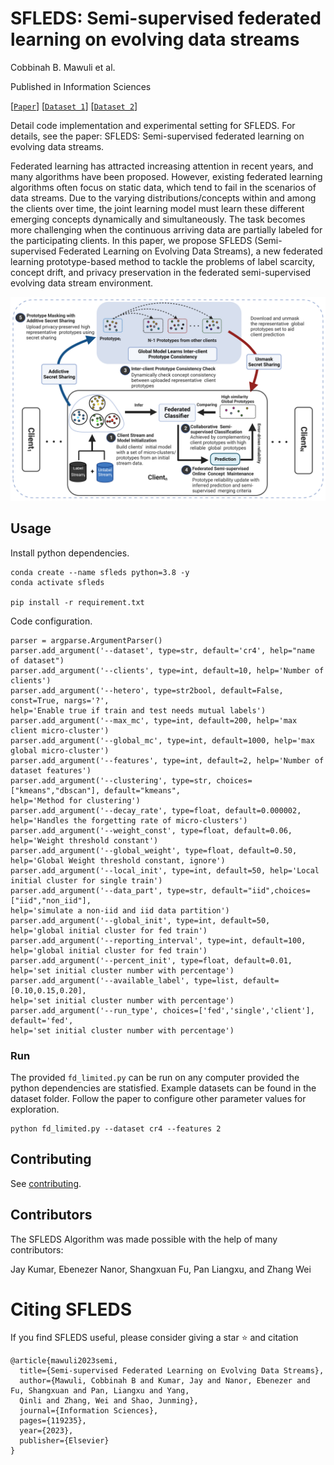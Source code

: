 # SFLEDS: Semi-supervised federated learning on evolving data streams
Cobbinah B. Mawuli et al. 

Published in Information Sciences

[[`Paper`](https://www.sciencedirect.com/science/article/abs/pii/S0020025523008204)] [[`Dataset 1`](https://moa.cms.waikato.ac.nz/datasets/)] [[`Dataset 2`](https://archive.ics.uci.edu/datasets)] 

Detail code implementation and experimental setting for SFLEDS. For details, see the paper: SFLEDS: Semi-supervised federated learning on evolving data streams.

Federated learning has attracted increasing attention in recent years, and many algorithms have been proposed. However, existing federated learning algorithms often focus on static data, which tend to fail in the scenarios of data streams. Due to the varying distributions/concepts within and among the clients over time, the joint learning model must learn these different emerging concepts dynamically and simultaneously. The task becomes more challenging when the continuous arriving data are partially labeled for the participating clients. In this paper, we propose SFLEDS (Semi-supervised Federated Learning on Evolving Data Streams), a new federated learning prototype-based method to tackle the problems of label scarcity, concept drift, and privacy preservation in the federated semi-supervised evolving data stream environment.





![SFLEDS Framework](asset/Framework.png)

## Usage
Install python dependencies.
```shell
conda create --name sfleds python=3.8 -y
conda activate sfleds

pip install -r requirement.txt
```

Code configuration.
```
parser = argparse.ArgumentParser()
parser.add_argument('--dataset', type=str, default='cr4', help="name of dataset")
parser.add_argument('--clients', type=int, default=10, help='Number of clients')
parser.add_argument('--hetero', type=str2bool, default=False, const=True, nargs='?',
help='Enable true if train and test needs mutual labels')
parser.add_argument('--max_mc', type=int, default=200, help='max client micro-cluster')
parser.add_argument('--global_mc', type=int, default=1000, help='max global micro-cluster')
parser.add_argument('--features', type=int, default=2, help='Number of dataset features')
parser.add_argument('--clustering', type=str, choices=["kmeans","dbscan"], default="kmeans",
help='Method for clustering')
parser.add_argument('--decay_rate', type=float, default=0.000002, help='Handles the forgetting rate of micro-clusters')
parser.add_argument('--weight_const', type=float, default=0.06, help='Weight threshold constant')
parser.add_argument('--global_weight', type=float, default=0.50, 
help='Global Weight threshold constant, ignore')
parser.add_argument('--local_init', type=int, default=50, help='Local initial cluster for single train')
parser.add_argument('--data_part', type=str, default="iid",choices=["iid","non_iid"],
help='simulate a non-iid and iid data partition')
parser.add_argument('--global_init', type=int, default=50, help='global initial cluster for fed train')
parser.add_argument('--reporting_interval', type=int, default=100, 
help='global initial cluster for fed train')
parser.add_argument('--percent_init', type=float, default=0.01, 
help='set initial cluster number with percentage')
parser.add_argument('--available_label', type=list, default=[0.10,0.15,0.20],
help='set initial cluster number with percentage')
parser.add_argument('--run_type', choices=['fed','single','client'], default='fed',
help='set initial cluster number with percentage')
```

### Run
The provided `fd_limited.py` can be run on  any computer provided the python dependencies  are statisfied. Example datasets can be found in the dataset folder. Follow the paper to configure 
other parameter values for exploration. 
```
python fd_limited.py --dataset cr4 --features 2
```

## Contributing

See [contributing](CONTRIBUTING.md).

## Contributors

The SFLEDS Algorithm was made possible with the help of many contributors:

 Jay Kumar, Ebenezer  Nanor, Shangxuan  Fu, Pan Liangxu, and Zhang Wei

# Citing SFLEDS
If you find SFLEDS useful, please consider giving a star ⭐ and citation
```
@article{mawuli2023semi,
  title={Semi-supervised Federated Learning on Evolving Data Streams},
  author={Mawuli, Cobbinah B and Kumar, Jay and Nanor, Ebenezer and Fu, Shangxuan and Pan, Liangxu and Yang,
  Qinli and Zhang, Wei and Shao, Junming},
  journal={Information Sciences},
  pages={119235},
  year={2023},
  publisher={Elsevier}
}
```
